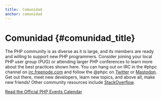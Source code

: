 ```yaml
---
title:  Comunidad
anchor: comunidad
---
```


# Comunidad {#comunidad_title}

The PHP community is as diverse as it is large, and its members are ready and willing to support new PHP programmers.
Consider joining your local PHP user group (PUG) or attending larger PHP conferences to learn more about the best
practices shown here. You can hang out on IRC in the #phpc channel on [irc.freenode.com][php-irc] and follow the
@phpc on [Twitter][phpc-twitter] or [Mastodon][phpc-mastodon]. Get out there, meet new developers, learn new topics, and above all, make new
friends! Other community resources include [StackOverflow][php-so].

[Read the Official PHP Events Calendar][php-calendar]


[php-irc]: https://webchat.freenode.net/?channels=phpc
[phpc-twitter]: https://twitter.com/phpc
[phpc-mastodon]: https://phpc.social/
[php-so]: https://stackoverflow.com/questions/tagged/php
[php-calendar]: https://www.php.net/cal.php
